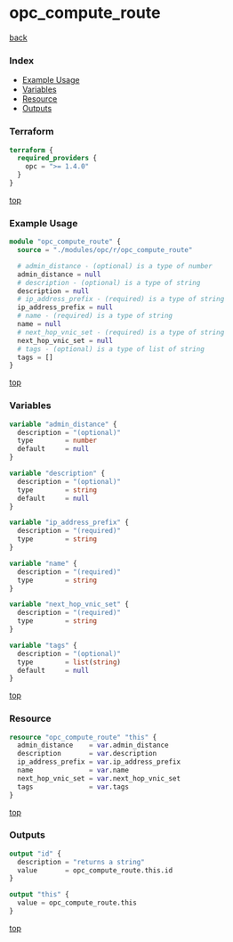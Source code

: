 # opc_compute_route

[back](../opc.md)

### Index

- [Example Usage](#example-usage)
- [Variables](#variables)
- [Resource](#resource)
- [Outputs](#outputs)

### Terraform

```terraform
terraform {
  required_providers {
    opc = ">= 1.4.0"
  }
}
```

[top](#index)

### Example Usage

```terraform
module "opc_compute_route" {
  source = "./modules/opc/r/opc_compute_route"

  # admin_distance - (optional) is a type of number
  admin_distance = null
  # description - (optional) is a type of string
  description = null
  # ip_address_prefix - (required) is a type of string
  ip_address_prefix = null
  # name - (required) is a type of string
  name = null
  # next_hop_vnic_set - (required) is a type of string
  next_hop_vnic_set = null
  # tags - (optional) is a type of list of string
  tags = []
}
```

[top](#index)

### Variables

```terraform
variable "admin_distance" {
  description = "(optional)"
  type        = number
  default     = null
}

variable "description" {
  description = "(optional)"
  type        = string
  default     = null
}

variable "ip_address_prefix" {
  description = "(required)"
  type        = string
}

variable "name" {
  description = "(required)"
  type        = string
}

variable "next_hop_vnic_set" {
  description = "(required)"
  type        = string
}

variable "tags" {
  description = "(optional)"
  type        = list(string)
  default     = null
}
```

[top](#index)

### Resource

```terraform
resource "opc_compute_route" "this" {
  admin_distance    = var.admin_distance
  description       = var.description
  ip_address_prefix = var.ip_address_prefix
  name              = var.name
  next_hop_vnic_set = var.next_hop_vnic_set
  tags              = var.tags
}
```

[top](#index)

### Outputs

```terraform
output "id" {
  description = "returns a string"
  value       = opc_compute_route.this.id
}

output "this" {
  value = opc_compute_route.this
}
```

[top](#index)